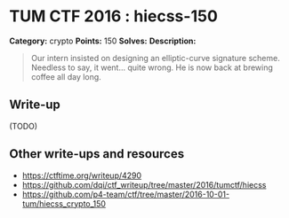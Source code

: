 # TUM CTF 2016 : hiecss-150

**Category:** crypto
**Points:** 150
**Solves:**
**Description:**

> Our intern insisted on designing an elliptic-curve signature scheme. Needless to say, it went… quite wrong.
> He is now back at brewing coffee all day long.

## Write-up

(TODO)

## Other write-ups and resources

* https://ctftime.org/writeup/4290
* https://github.com/dqi/ctf_writeup/tree/master/2016/tumctf/hiecss
* https://github.com/p4-team/ctf/tree/master/2016-10-01-tum/hiecss_crypto_150
